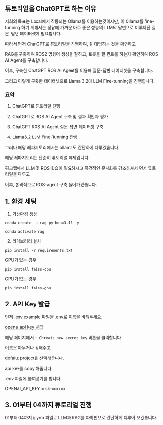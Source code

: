 

## 튜토리얼을 ChatGPT로 하는 이유 

저희의 목표는 Local에서 작동되는 Ollama를 이용하는것이지만, 
이 Ollama를 fine-tunning 하기 위해서는 정답에 가까운 아주 좋은 성능의 
LLM의 답변으로 이루어진 질문-답변 데이터셋이 필요합니다.

따라서 먼저 ChatGPT로 튜토리얼을 진행하여, 잘 대답하는 것을 확인하고 

RAG를 구축하여 ROS2 명령어 생성을 잘하고, 로봇을 잘 컨트롤 하는지 확인하여 ROS AI Agent를 구축합니다.

이후, 구축한 ChatGPT ROS AI Agent를 이용해 질문-답변 데이터셋을 구축합니다.

그리고 이렇게 구축한 데이터셋으로 Llama 3.2에 LLM Fine-tunning을 진행합니다. 

### 요약 

1. ChatGPT로 튜토리얼 진행 

2. ChatGPT로 ROS AI Agent 구축 및 결과 확인과 평가 

3. ChatGPT ROS AI Agent 질문-답변 데이터셋 구축 

4. Llama3.2 LLM Fine-Tunning 진행 


그러나 해당 레파지토리에서는 ollama도 간단하게 다루겠습니다.

해당 레파지토리는 단순히 튜토리얼 예제입니다.

핑크랩에서 LLM 및 ROS 학습이 필요하시고 즉각적인 문서화를 강조하셔서 먼저 튜토리얼을 다루고 

이후, 본격적으로 ROS-agent 구축 들어가겠습니다. 


## 1. 환경 세팅 

1. 가상환경 생성 

```
conda create -n rag python=3.10 -y 

conda activate rag 

```

2. 라이브러리 설치 

```
pip install -r requirements.txt
```

GPU가 있는 경우 

```
pip install faiss-cpu
```

GPU가 없는 경우 

```
pip install faiss-gpu
```


## 2. API Key 발급 

먼저 .env.example 파일을 .env로 이름을 바꿔주세요. 


[openai api key 발급](https://platform.openai.com/settings/organization/api-keys)

해당 페이지에서 <code>+ Chreate new secret key</code> 버튼을 클릭합니다

이름은 아무거나 정해주고

defalut project를 선택해줍니다.

api key를 copy 해줍니다.

.env 파일에 붙여넣기를 합니다.

OPENAI_API_KEY = sk-xxxxxx


## 3. 01부터 04까지 튜토리얼 진행 

01부터 04까지 ipynb 파일로 LLM과 RAG를 파이썬으로 간단하게 다루어 보겠습니다. 


